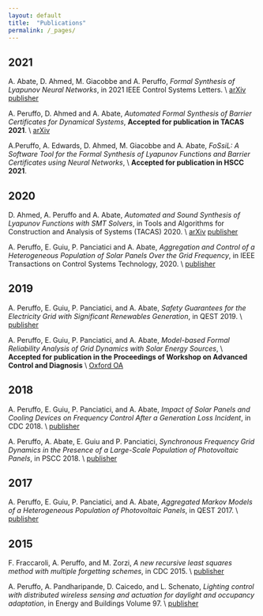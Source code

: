 ```yaml
---
layout: default
title:  "Publications"
permalink: /_pages/
---
```


## 2021

A. Abate, D. Ahmed, M. Giacobbe and A. Peruffo, 
_Formal Synthesis of Lyapunov Neural Networks_, in 2021 IEEE Control Systems Letters. \\
[arXiv](https://arxiv.org/abs/2003.08910)  [publisher](https://ieeexplore.ieee.org/document/9126840)

A. Peruffo, D. Ahmed and A. Abate, 
_Automated Formal Synthesis of Barrier Certificates for Dynamical Systems_, 
**Accepted for publication in TACAS 2021**. \\
[arXiv](https://arxiv.org/abs/2007.03251)

A.Peruffo, A. Edwards, D. Ahmed, M. Giacobbe and A. Abate, 
_FoSsiL: A Software Tool for the Formal Synthesis of Lyapunov Functions and Barrier Certificates using Neural Networks_, \\
**Accepted for publication in HSCC 2021**.

## 2020

D. Ahmed, A. Peruffo and A. Abate, 
_Automated and Sound Synthesis of Lyapunov Functions with SMT Solvers_, in 
Tools and Algorithms for Construction and Analysis of Systems (TACAS) 2020. \\
[arXiv](https://arxiv.org/abs/2007.10865)    [publisher](https://link.springer.com/chapter/10.1007%2F978-3-030-45190-5_6)

A. Peruffo, E. Guiu, P. Panciatici and A. Abate, 
_Aggregation and Control of a Heterogeneous Population of Solar Panels Over the Grid Frequency_, in IEEE Transactions on Control Systems Technology, 2020. \\
[publisher](https://doi.org/10.1109/TCST.2020.3018475)

## 2019

A. Peruffo, E. Guiu, P. Panciatici, and A. Abate,
_Safety Guarantees for the Electricity Grid with Significant Renewables Generation_, 
in QEST 2019. \\
[publisher](https://doi.org/10.1007/978-3-030-30281-8_19)

A. Peruffo, E. Guiu, P. Panciatici, and A. Abate,
_Model-based Formal Reliability Analysis of Grid Dynamics with Solar Energy Sources_, \\
**Accepted for publication in the Proceedings of Workshop on Advanced Control and Diagnosis** \\
[Oxford OA](https://www.cs.ox.ac.uk/people/alessandro.abate/publications/bcPGPA19.pdf)

## 2018

A. Peruffo, E. Guiu, P. Panciatici, and A. Abate,
_Impact of Solar Panels and Cooling Devices on Frequency Control After a Generation Loss Incident_, in CDC 2018. \\
[publisher](https://ieeexplore.ieee.org/document/8619384)

A. Peruffo, A. Abate, E. Guiu and P. Panciatici, 
_Synchronous Frequency Grid Dynamics in the Presence of a Large-Scale Population of Photovoltaic Panels_, in PSCC 2018. \\
[publisher](https://doi.org/10.23919/PSCC.2018.8442747)

## 2017

A. Peruffo, E. Guiu, P. Panciatici, and A. Abate,
_Aggregated Markov Models of a Heterogeneous Population of Photovoltaic Panels_, in QEST 2017. \\
[publisher](https://link.springer.com/chapter/10.1007%2F978-3-319-66335-7_5)

## 2015 

F. Fraccaroli, A. Peruffo, and M. Zorzi, 
_A new recursive least squares method with multiple forgetting schemes_, in CDC 2015. \\
[publisher](https://doi.org/10.1109/CDC.2015.7402726)

A. Peruffo, A. Pandharipande, D. Caicedo, and L. Schenato, 
_Lighting control with distributed wireless sensing and actuation for daylight and occupancy adaptation_, in Energy and Buildings Volume 97. \\
[publisher](https://doi.org/10.1016/j.enbuild.2015.03.049)
